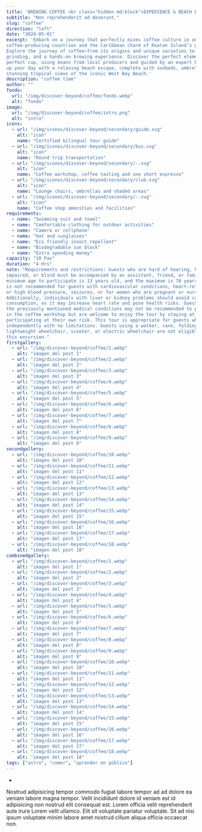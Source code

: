 ```yaml
---
title: 'BREWING COFFEE <br class="hidden md:block">EXPERIENCE & BEACH DAY'
subtitle: "Non reprehenderit ad deserunt."
slug: "coffee"
direction: "left"
date: "2024-05-01"
excerpt: 'Embark on a journey that perfectly mixes coffee culture in one of the world’s top
coffee-producing countries and the Caribbean charm of Roatan Island’s golden sands.
Explore the journey of coffee—from its origins and unique varieties to roasting,
grinding, and a hands-on brewing experience. Discover the perfect elements for the
perfect cup, using beans from local producers and guided by an expert barista. Wrap
up your day with a relaxing beach escape, complete with sunbeds, umbrellas and
stunning tropical views of the iconic West Bay Beach.'
description: "coffee time"
author: ""
fondo:
  url: "/img/discover-beyond/coffee/fondo.webp"
  alt: "fondo"
image:
  url: "/img/discover-beyond/coffee/intro.png"
  alt: "intro"
icons:
  - url: "/img/iconos/discover-beyond/secondary/guide.svg"
    alt: "icon"
    name: "Certified bilingual tour guide"
  - url: "/img/iconos/discover-beyond/secondary/bus.svg"
    alt: "icon"
    name: "Round trip transportation"
  - url: "/img/iconos/discover-beyond/secondary/-.svg"
    alt: "icon"
    name: "Coffee workshop, coffee tasting and one short espresso"
  - url: "/img/iconos/discover-beyond/secondary/club.svg"
    alt: "icon"
    name: "Lounge chairs, umbrellas and shaded areas"
  - url: "/img/iconos/discover-beyond/secondary/-.svg"
    alt: "icon"
    name: "Coffee shop amenities and facilities"
requirements:
  - name: "Swimming suit and towel"
  - name: "Comfortable clothing for outdoor activities"
  - name: "Camera or cellphone"
  - name: "Hat and sunglasses"
  - name: "Eco friendly insect repellent"
  - name: "Biodegradable sun block"
  - name: "Extra spending money"
capacity: "10 Pax"
duration: "4 Hrs"
note: "Requirements and restrictions: Guests who are hard of hearing, hearing
impaired, or blind must be accompanied by an assistant, friend, or family member. The
minimum age to participate is 13 years old, and the maximum is 70 years old. This tour
is not recommended for guests with cardiovascular conditions, heart-related issues, low
or high blood pressure, seizures, or for women who are pregnant or nursing.
Additionally, individuals with liver or kidney problems should avoid caffeine
consumption, as it may increase heart rate and pose health risks. Guests with any of
the previously mentioned medical conditions may not be recommended to participate
in the coffee workshop but are welcome to enjoy the tour by staying at the beach or
participating at their own risk. This tour is appropriate for guests who can walk
independently with no limitations. Guests using a walker, cane, folding manual or
lightweight wheelchair, scooter, or electric wheelchair are not eligible to participate in
this excursion."
firstgallery:
  - url: "/img/discover-beyond/coffee/1.webp"
    alt: "imagen del post 1"
  - url: "/img/discover-beyond/coffee/2.webp"
    alt: "imagen del post 2"
  - url: "/img/discover-beyond/coffee/3.webp"
    alt: "imagen del post 3"
  - url: "/img/discover-beyond/coffee/4.webp"
    alt: "imagen del post 4"
  - url: "/img/discover-beyond/coffee/5.webp"
    alt: "imagen del post 5"
  - url: "/img/discover-beyond/coffee/6.webp"
    alt: "imagen del post 6"
  - url: "/img/discover-beyond/coffee/7.webp"
    alt: "imagen del post 7"
  - url: "/img/discover-beyond/coffee/8.webp"
    alt: "imagen del post 8"
  - url: "/img/discover-beyond/coffee/9.webp"
    alt: "imagen del post 9"
secondgallery:
  - url: "/img/discover-beyond/coffee/10.webp"
    alt: "imagen del post 10"
  - url: "/img/discover-beyond/coffee/11.webp"
    alt: "imagen del post 11"
  - url: "/img/discover-beyond/coffee/12.webp"
    alt: "imagen del post 12"
  - url: "/img/discover-beyond/coffee/13.webp"
    alt: "imagen del post 13"
  - url: "/img/discover-beyond/coffee/14.webp"
    alt: "imagen del post 14"
  - url: "/img/discover-beyond/coffee/15.webp"
    alt: "imagen del post 15"
  - url: "/img/discover-beyond/coffee/16.webp"
    alt: "imagen del post 16"
  - url: "/img/discover-beyond/coffee/17.webp"
    alt: "imagen del post 17"
  - url: "/img/discover-beyond/coffee/18.webp"
    alt: "imagen del post 18"
combinedgallery:
  - url: "/img/discover-beyond/coffee/1.webp"
    alt: "imagen del post 1"
  - url: "/img/discover-beyond/coffee/2.webp"
    alt: "imagen del post 2"
  - url: "/img/discover-beyond/coffee/3.webp"
    alt: "imagen del post 3"
  - url: "/img/discover-beyond/coffee/4.webp"
    alt: "imagen del post 4"
  - url: "/img/discover-beyond/coffee/5.webp"
    alt: "imagen del post 5"
  - url: "/img/discover-beyond/coffee/6.webp"
    alt: "imagen del post 6"
  - url: "/img/discover-beyond/coffee/7.webp"
    alt: "imagen del post 7"
  - url: "/img/discover-beyond/coffee/8.webp"
    alt: "imagen del post 8"
  - url: "/img/discover-beyond/coffee/9.webp"
    alt: "imagen del post 9"
  - url: "/img/discover-beyond/coffee/10.webp"
    alt: "imagen del post 10"
  - url: "/img/discover-beyond/coffee/11.webp"
    alt: "imagen del post 11"
  - url: "/img/discover-beyond/coffee/12.webp"
    alt: "imagen del post 12"
  - url: "/img/discover-beyond/coffee/13.webp"
    alt: "imagen del post 13"
  - url: "/img/discover-beyond/coffee/14.webp"
    alt: "imagen del post 14"
  - url: "/img/discover-beyond/coffee/15.webp"
    alt: "imagen del post 15"
  - url: "/img/discover-beyond/coffee/16.webp"
    alt: "imagen del post 16"
  - url: "/img/discover-beyond/coffee/17.webp"
    alt: "imagen del post 17"
  - url: "/img/discover-beyond/coffee/18.webp"
    alt: "imagen del post 18"
tags: ["astro", "comer", "aprender en público"]
---
```

-

Nostrud adipisicing tempor commodo fugiat labore tempor ad ad dolore ea veniam labore magna tempor. Velit incididunt dolore id veniam est id adipisicing non nostrud elit consequat est. Lorem officia velit reprehenderit aute irure Lorem velit ullamco. Elit sit voluptate pariatur voluptate. Sit ad nisi ipsum voluptate minim labore amet nostrud cillum aliqua officia occaecat non.
